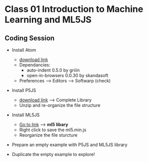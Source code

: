 # Class 01 Introduction to Machine Learning and ML5JS

## Coding Session
* Install Atom
    * [download link](https://atom.io/)
    * Dependancies: 
        * auto-indent 0.5.0 by griiin
        * open-in-browsers 0.0.30 by skandasoft
    * Preferences --> Editors --> Softwarp (check)

* Install P5JS
    * [download link](https://p5js.org/download/) --> Complete Library
    * Unzip and re-organize the file structure

* Install ML5JS
    * [Go to link](https://ml5js.org/docs/quick-start) --> **ml5 libary**
    * Right click to save the ml5.min.js
    * Reorganize the file sturcture

* Prepare an empty example with P5JS and ML5JS library

* Duplicate the empty example to explore!